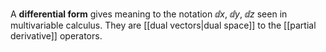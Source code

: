 A **differential form** gives meaning to the notation $\dd{x}$, $\dd{y}$, $\dd{z}$ seen in multivariable calculus. They are [[dual vectors|dual space]] to the [[partial derivative]] operators.